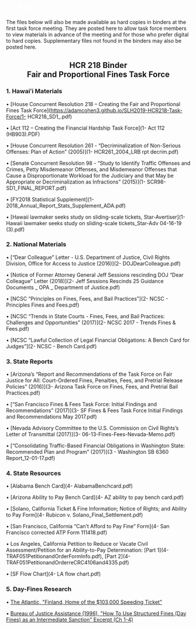 ## <span style = "color:white">HCR 218 </span>
The files below will also be made available as hard copies in binders at the first task force meeting. They are posted here to allow task force members to view materials in advance of the meeting and for those who prefer digital to hard copies. Supplementary files not found in the binders may also be posted here.

<center><h2>HCR 218 Binder<br>
Fair and Proportional Fines Task Force</h2></center>

### 1. Hawaiʻi Materials

•	[House Concurrent Resolution 218 – Creating the Fair and Proportional Fines Task Force](https://adamcohen3.github.io/SLH2019-HCR218-Task-Force/1- HCR218_SD1_.pdf)

•	[Act 112 – Creating the Financial Hardship Task Force](1- Act 112 (HB903).PDF)

•	[House Concurrent Resolution 261 - “Decriminalization of Non-Serious Offenses: Plan of Action” (2005)](1- HCR261_2004_LRB rpt decrim.pdf)

•	[Senate Concurrent Resolution 98 - “Study to Identify Traffic Offenses and Crimes, Petty Misdemeanor Offenses, and Misdemeanor Offenses that Cause a Disproportionate Workload for the Judiciary and that May be Appropriate or Decriminalization as Infractions” (2015)](1- SCR98-SD1_FINAL_REPORT.pdf)

•	[FY2018 Statistical Supplement](1- 2018_Annual_Report_Stats_Supplement_ADA.pdf)

•	[Hawaii lawmaker seeks study on sliding-scale tickets, Star-Avertiser](1- Hawaii lawmaker seeks study on sliding-scale tickets_Star-Adv 04-16-19 (3).pdf)

### 2.  National Materials

•	[“Dear Colleague” Letter - U.S. Department of Justice, Civil Rights Division, Office for Access to Justice (2016)](2- DOJDearColleague.pdf) 

•	[Notice of Former Attorney General Jeff Sessions rescinding DOJ “Dear Colleague” Letter (2018)](2- Jeff Sessions Rescinds 25 Guidance Documents _ OPA _ Department of Justice.pdf)

•	[NCSC “Principles on Fines, Fees, and Bail Practices”](2- NCSC - Principles Fines and Fees.pdf)

•	[NCSC “Trends in State Courts - Fines, Fees, and Bail Practices: Challenges and Opportunities” (2017)](2- NCSC 2017 - Trends Fines & Fees.pdf) 

•	[NCSC “Lawful Collection of Legal Financial Obligations:  A Bench Card for Judges”](2- NCSC - Bench Card.pdf)

### 3.  State Reports

•	[Arizona’s “Report and Recommendations of the Task Force on Fair Justice for All: Court-Ordered Fines, Penalties, Fees, and 
Pretrial Release Policies” (2016)](3- Arizona Task Force on Fines, Fees, and Pretrial Bail Practices.pdf)

•	[“San Francisco Fines & Fees Task Force: Initial Findings and Recommendations” (2017)](3- SF Fines & Fees Task Force Initial Findings and Recommendations May 2017.pdf)

•	[Nevada Advisory Committee to the U.S. Commission on Civil Rights’s Letter of Transmittal (2017)](3- 06-13-Fines-Fees-Nevada-Memo.pdf)

•	[“Consolidating Traffic-Based Financial Obligations in Washington State:  Recommended Plan and Program” (2017)](3 - Washington SB 6360 Report_12-01-17.pdf)

### 4.  State Resources

•	[Alabama Bench Card](4- AlabamaBenchcard.pdf) 

•	[Arizona Ability to Pay Bench Card](4- AZ ability to pay bench card.pdf)

•	[Solano, California Ticket & Fine Information; Notice of Rights; and Ability to Pay Form](4- Rubicon v. Solano_Final_Settlement.pdf)

•	[San Francisco, California “Can’t Afford to Pay Fine” Form](4- San Francisco corrected ATP Form 111418.pdf)

•	Los Angeles, California Petition to Reduce or Vacate Civil Assessment/Petition for an Ability-to-Pay Determination: [Part 1](4- TRAF051PetitionandOrderFormInfo.pdf), [Part 2](4- TRAF051PetitionandOrderreCRC4106and4335.pdf)

•	[SF Flow Chart](4- LA flow chart.pdf)

### 5.  Day-Fines Research

•	[The Atlantic, "Finland, Home of the $103,000 Speeding Ticket"](https://www.theatlantic.com/business/archive/2015/03/finland-home-of-the-103000-speeding-ticket/387484/)

•	[Bureau of Justice Assistance (1996), "How To Use Structured Fines (Day Fines) as an Intermediate Sanction" Excerpt (Ch 1-4)](bja_1996_excerpt.pdf)
